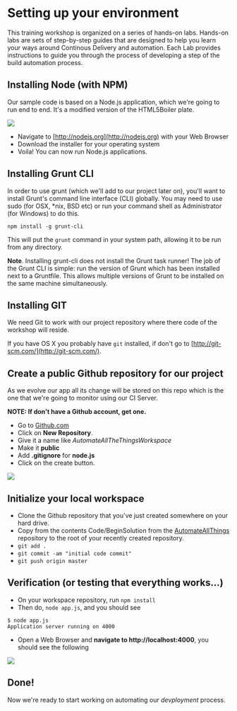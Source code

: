 # Setting up your environment
This training workshop is organized on a series of hands-on labs. Hands-on labs are sets of step-by-step guides that are designed to help you learn your ways around Continous Delivery and automation. Each Lab provides instructions to guide you through the process of developing a step of the build automation process.

## Installing Node (with NPM)
Our sample code is based on a Node.js application, which we're going to run end to end. It's a modified version of the HTML5Boiler plate.

![](https://i.cloudup.com/5EEpEtc8vt.png)

- Navigate to [http://nodejs.org](http://nodejs.org) with your Web Browser
- Download the installer for your operating system
- Voila! You can now run Node.js applications.

## Installing Grunt CLI
In order to use grunt (which we'll add to our project later on), you'll want to install Grunt's command line interface (CLI) globally. You may need to use sudo (for OSX, *nix, BSD etc) or run your command shell as Administrator (for Windows) to do this.

```
npm install -g grunt-cli
```

This will put the `grunt` command in your system path, allowing it to be run from any directory.

**Note**. Installing grunt-cli does not install the Grunt task runner! The job of the Grunt CLI is simple: run the version of Grunt which has been installed next to a Gruntfile. This allows multiple versions of Grunt to be installed on the same machine simultaneously.

## Installing GIT
We need Git to work with our project repository where there code of the workshop will reside. 

If you have OS X you probably have `git` installed, if don't go to [http://git-scm.com/](http://git-scm.com/).

## Create a public Github repository for our project
As we evolve our app all its change will be stored on this repo which is the one that we're going to monitor using our CI Server.

**NOTE: If don't have a Github account, get one.**

- Go to [Github.com](http://github.com)
- Click on **New Repository**.
- Give it a name like _AutomateAllTheThingsWorkspace_
- Make it **public**
- Add **.gitignore** for **node.js**
- Click on the create button.

![](https://i.cloudup.com/s84dA1Kna1.gif)

## Initialize your local workspace
- Clone the Github repository that you've just created somewhere on your hard drive.
- Copy from the contents Code/BeginSolution from the [AutomateAllThings](https://github.com/johnnyhalife/AutomateAllThings) repository to the root of your recently created repository.
- `git add .`
- `git commit -am "initial code commit"`
- `git push origin master`

## Verification (or testing that everything works...)
- On your workspace repository, run `npm install`
- Then do, `node app.js`, and you should see 

```
$ node app.js 
Application server running on 4000
```

- Open a Web Browser and **navigate to http://localhost:4000**, you should see the following 

![](https://i.cloudup.com/5EEpEtc8vt.png)


## Done!

Now we're ready to start working on automating our _devployment_ process.


